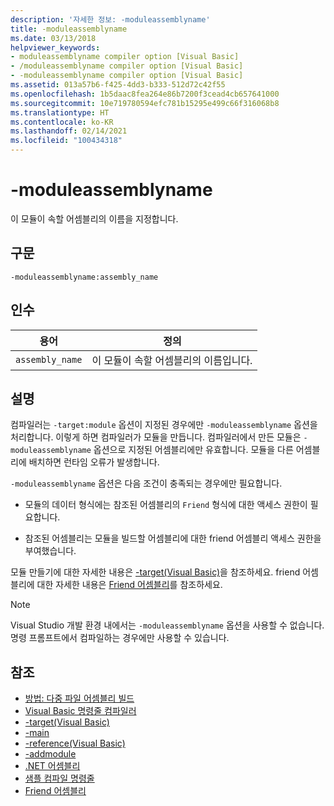 ```yaml
---
description: '자세한 정보: -moduleassemblyname'
title: -moduleassemblyname
ms.date: 03/13/2018
helpviewer_keywords:
- moduleassemblyname compiler option [Visual Basic]
- /moduleassemblyname compiler option [Visual Basic]
- -moduleassemblyname compiler option [Visual Basic]
ms.assetid: 013a57b6-f425-4dd3-b333-512d72c42f55
ms.openlocfilehash: 1b5daac8fea264e86b7200f3cead4cb657641000
ms.sourcegitcommit: 10e719780594efc781b15295e499c66f316068b8
ms.translationtype: HT
ms.contentlocale: ko-KR
ms.lasthandoff: 02/14/2021
ms.locfileid: "100434318"
---
```

# <a name="-moduleassemblyname"></a>-moduleassemblyname

이 모듈이 속할 어셈블리의 이름을 지정합니다.  
  
## <a name="syntax"></a>구문  
  
```console  
-moduleassemblyname:assembly_name  
```  
  
## <a name="arguments"></a>인수  
  
|용어|정의|  
|---|---|  
|`assembly_name`|이 모듈이 속할 어셈블리의 이름입니다.|  
  
## <a name="remarks"></a>설명  

 컴파일러는 `-target:module` 옵션이 지정된 경우에만 `-moduleassemblyname` 옵션을 처리합니다. 이렇게 하면 컴파일러가 모듈을 만듭니다. 컴파일러에서 만든 모듈은 `-moduleassemblyname` 옵션으로 지정된 어셈블리에만 유효합니다. 모듈을 다른 어셈블리에 배치하면 런타임 오류가 발생합니다.  
  
 `-moduleassemblyname` 옵션은 다음 조건이 충족되는 경우에만 필요합니다.  
  
- 모듈의 데이터 형식에는 참조된 어셈블리의 `Friend` 형식에 대한 액세스 권한이 필요합니다.  
  
- 참조된 어셈블리는 모듈을 빌드할 어셈블리에 대한 friend 어셈블리 액세스 권한을 부여했습니다.  
  
 모듈 만들기에 대한 자세한 내용은 [-target(Visual Basic)](target.md)을 참조하세요. friend 어셈블리에 대한 자세한 내용은 [Friend 어셈블리](../../../standard/assembly/friend.md)를 참조하세요.  
  
> [!NOTE]
> Visual Studio 개발 환경 내에서는 `-moduleassemblyname` 옵션을 사용할 수 없습니다. 명령 프롬프트에서 컴파일하는 경우에만 사용할 수 있습니다.  
  
## <a name="see-also"></a>참조

- [방법: 다중 파일 어셈블리 빌드](../../../framework/app-domains/build-multifile-assembly.md)
- [Visual Basic 명령줄 컴파일러](index.md)
- [-target(Visual Basic)](target.md)
- [-main](main.md)
- [-reference(Visual Basic)](reference.md)
- [-addmodule](addmodule.md)
- [.NET 어셈블리](../../../standard/assembly/index.md)
- [샘플 컴파일 명령줄](sample-compilation-command-lines.md)
- [Friend 어셈블리](../../../standard/assembly/friend.md)
